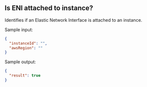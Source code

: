 ## Is ENI attached to instance?

Identifies if an Elastic Network Interface is attached to an instance.

Sample input:
```json
{
  "instanceId": "",
  "awsRegion": ""
}
```

Sample output:
```json
{
  "result": true
}
```